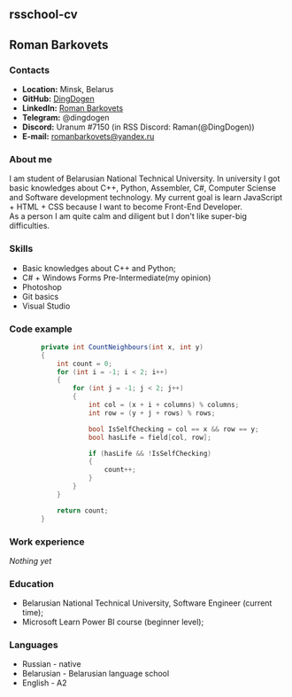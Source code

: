 ## rsschool-cv

## **Roman Barkovets**

### **Contacts**
 - **Location:** Minsk, Belarus
 - **GitHub:** [DingDogen](https://github.com/DingDogen)
 - **LinkedIn:** [Roman Barkovets](https://www.linkedin.com/in/romanbarkovets/)
 - **Telegram:** @dingdogen
 - **Discord:** Uranum #7150 (in RSS Discord: Raman(@DingDogen))
 - **E-mail:** romanbarkovets@yandex.ru

### About me
 I am student of Belarusian National Technical University.
 In university I got basic knowledges about C++, Python, Assembler, C#, Computer Sciense and Software development technology.
 My current goal is learn JavaScript + HTML + CSS because I want to become Front-End Developer.  
 As a person I am quite calm and diligent but I don't like super-big difficulties.

### Skills 
 - Basic knowledges about C++ and Python;
 - C# + Windows Forms Pre-Intermediate(my opinion)
 - Photoshop
 - Git basics 
 - Visual Studio

### Code example
```C#
        private int CountNeighbours(int x, int y)
        {
            int count = 0;
            for (int i = -1; i < 2; i++)
            {
                for (int j = -1; j < 2; j++)
                {
                    int col = (x + i + columns) % columns;
                    int row = (y + j + rows) % rows;

                    bool IsSelfChecking = col == x && row == y;
                    bool hasLife = field[col, row];

                    if (hasLife && !IsSelfChecking)
                    {
                        count++;
                    }
                }
            }

            return count;
        }
```

### Work experience 
*Nothing yet*

### Education
 - Belarusian National Technical University, Software Engineer (current time);
 - Microsoft Learn Power BI course (beginner level);

### Languages
 - Russian - native
 - Belarusian - Belarusian language school
 - English - A2  